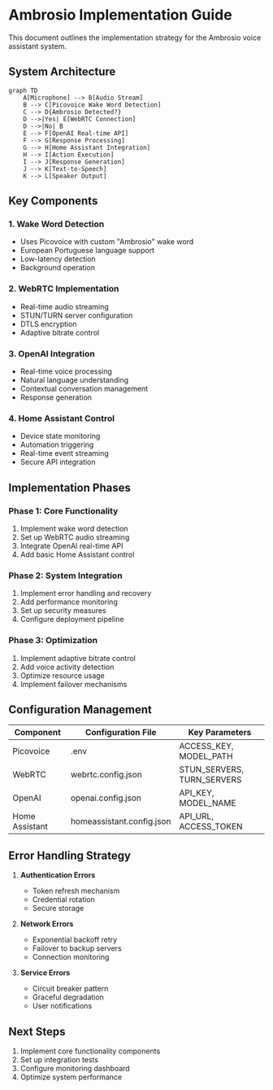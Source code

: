 # Ambrosio Implementation Guide

This document outlines the implementation strategy for the Ambrosio voice assistant system.

## System Architecture

```mermaid
graph TD
    A[Microphone] --> B[Audio Stream]
    B --> C[Picovoice Wake Word Detection]
    C --> D{Ambrosio Detected?}
    D -->|Yes| E[WebRTC Connection]
    D -->|No| B
    E --> F[OpenAI Real-time API]
    F --> G[Response Processing]
    G --> H[Home Assistant Integration]
    H --> I[Action Execution]
    I --> J[Response Generation]
    J --> K[Text-to-Speech]
    K --> L[Speaker Output]
```

## Key Components

### 1. Wake Word Detection
- Uses Picovoice with custom "Ambrosio" wake word
- European Portuguese language support
- Low-latency detection
- Background operation

### 2. WebRTC Implementation
- Real-time audio streaming
- STUN/TURN server configuration
- DTLS encryption
- Adaptive bitrate control

### 3. OpenAI Integration
- Real-time voice processing
- Natural language understanding
- Contextual conversation management
- Response generation

### 4. Home Assistant Control
- Device state monitoring
- Automation triggering
- Real-time event streaming
- Secure API integration

## Implementation Phases

### Phase 1: Core Functionality
1. Implement wake word detection
2. Set up WebRTC audio streaming
3. Integrate OpenAI real-time API
4. Add basic Home Assistant control

### Phase 2: System Integration
1. Implement error handling and recovery
2. Add performance monitoring
3. Set up security measures
4. Configure deployment pipeline

### Phase 3: Optimization
1. Implement adaptive bitrate control
2. Add voice activity detection
3. Optimize resource usage
4. Implement failover mechanisms

## Configuration Management

| Component | Configuration File | Key Parameters |
|-----------|--------------------|----------------|
| Picovoice | .env | ACCESS_KEY, MODEL_PATH |
| WebRTC | webrtc.config.json | STUN_SERVERS, TURN_SERVERS |
| OpenAI | openai.config.json | API_KEY, MODEL_NAME |
| Home Assistant | homeassistant.config.json | API_URL, ACCESS_TOKEN |

## Error Handling Strategy

1. **Authentication Errors**
   - Token refresh mechanism
   - Credential rotation
   - Secure storage

2. **Network Errors**
   - Exponential backoff retry
   - Failover to backup servers
   - Connection monitoring

3. **Service Errors**
   - Circuit breaker pattern
   - Graceful degradation
   - User notifications

## Next Steps

1. Implement core functionality components
2. Set up integration tests
3. Configure monitoring dashboard
4. Optimize system performance
